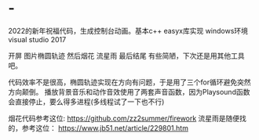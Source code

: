 # -
2022的新年祝福代码，生成控制台动画。基本c++ easyx库实现 windows环境 visual studio 2017

开屏 图片椭圆轨迹
然后烟花 流星雨
最后结尾
有些简陋，下次还是用其他工具吧。

代码效率不是很高，椭圆轨迹实现在方向有问题，于是用了三个for循环避免突然方向颠倒。
播放背景音乐和动作音效使用了两套声音函数，因为Playsound函数会直接停止，要么得多进程(多线程试了一下也不行)

烟花代码参考这位:
https://github.com/zz2summer/firework
流星雨是随便找的，参考这位：
https://www.jb51.net/article/229801.htm
